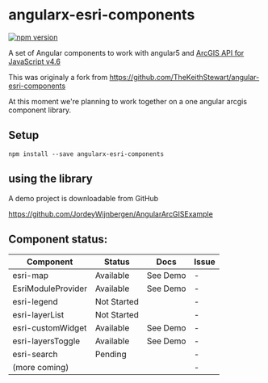 # angularx-esri-components
[![npm version](https://badge.fury.io/js/angularx-esri-components.svg)](https://badge.fury.io/js/angularx-esri-components)


A set of Angular components to work with  angular5 and [ArcGIS API for JavaScript v4.6](https://developers.arcgis.com/javascript/)

This was originaly a fork from
https://github.com/TheKeithStewart/angular-esri-components

At this moment we're planning to work together on a one angular arcgis component library.

## Setup

```
npm install --save angularx-esri-components
```

## using the library
A demo project is downloadable from GitHub

https://github.com/JordeyWijnbergen/AngularArcGISExample



## Component status:

| Component          | Status                              | Docs         | Issue          |
|--------------------|-------------------------------------|--------------|----------------|
| esri-map           |                           Available | See Demo     |              - |
| EsriModuleProvider |                           Available | See Demo     |              - |
| esri-legend        |                         Not Started |              |              - |
| esri-layerList     |                         Not Started |              |              - |
| esri-customWidget  |                           Available | See Demo     |              - |
| esri-layersToggle  |                           Available | See Demo     |              - |
| esri-search        |                           Pending   |              |              - |
| (more coming)      |                                     |              |              - |